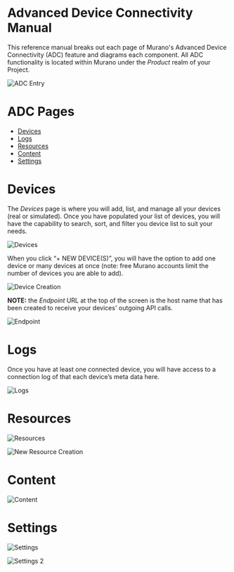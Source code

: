 # Advanced Device Connectivity Manual

This reference manual breaks out each page of Murano's Advanced Device Connectivity (ADC) feature and diagrams each component. All ADC functionality is located within Murano under the *Product* realm of your Project.

![ADC Entry](assets/adc_entry_marked.png) 

# ADC Pages
* [Devices](#devices)
* [Logs](#logs)
* [Resources](#resources)
* [Content](#content)
* [Settings](#settings)

# Devices

The *Devices* page is where you will add, list, and manage all your devices (real or simulated).
Once you have populated your list of devices, you will have the capability to search, sort, and filter you device list to suit your needs. 

![Devices](assets/devices.png) 

When you click “+ NEW DEVICE(S)”, you will have the option to add one device or many devices at once (note: free Murano accounts limit the number of devices you are able to add). 

![Device Creation](assets/device_creation.png)

**NOTE:** the *Endpoint* URL at the top of the screen is the host name that has been created to receive your devices' outgoing API calls.  

![Endpoint](assets/endpoint.png)

# Logs

Once you have at least one connected device, you will have access to a connection log of that each device’s meta data here.

![Logs](assets/logs.png) 

# Resources

![Resources](assets/resources.png) 

![New Resource Creation](assets/new_resource_creation.png) 

# Content

![Content](assets/content.png) 

# Settings

![Settings](assets/settings.png) 

![Settings 2](assets/settings2.png) 
